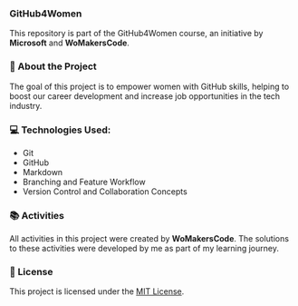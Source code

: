 ### GitHub4Women
This repository is part of the GitHub4Women course, an initiative by **Microsoft** and **WoMakersCode**.

### 📌 About the Project
The goal of this project is to empower women with GitHub skills, helping to boost our career development and increase job opportunities in the tech industry.

### 💻 Technologies Used:
- Git
- GitHub
- Markdown
- Branching and Feature Workflow
- Version Control and Collaboration Concepts

### 📚 Activities
All activities in this project were created by **WoMakersCode**.
The solutions to these activities were developed by me as part of my learning journey.

### 📝 License
This project is licensed under the [MIT License](LICENSE).
